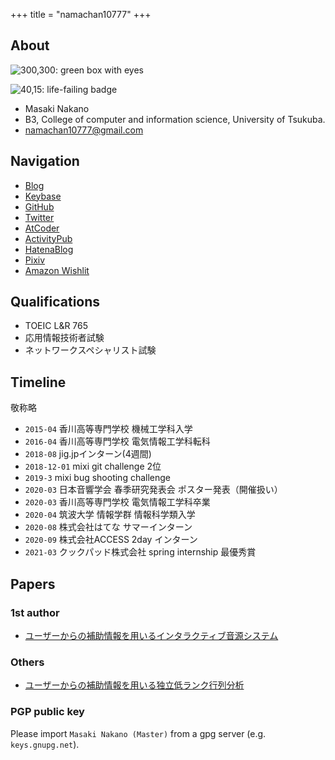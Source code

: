 +++
title = "namachan10777"
+++

## About

![300,300: green box with eyes](/icon.webp)

![40,15: life-failing badge](https://img.shields.io/badge/life-failing-red.svg?style=plastic)

* Masaki Nakano
* B3, College of computer and information science, University of Tsukuba.
* [namachan10777@gmail.com](mailto:namachan10777@gmail.com)

## Navigation

* [Blog](/blog)
* [Keybase](https://keybase.io/namachan10777)
* [GitHub](https://github.com/namachan10777)
* [Twitter](https://twitter.com/namachan10777)
* [AtCoder](https://atcoder.jp/users/namachan10777)
* [ActivityPub](https://social.namachan10777.dev)
* [HatenaBlog](https://blog.namachan10777.dev)
* [Pixiv](https://www.pixiv.net/users/16972899)
* [Amazon Wishlit](https://www.amazon.jp/hz/wishlist/ls/7N5AKQ9XX3HY?ref_=wl_share)

## Qualifications

* TOEIC L&R 765
* 応用情報技術者試験
* ネットワークスペシャリスト試験

## Timeline

敬称略

* `2015-04` 香川高等専門学校 機械工学科入学
* `2016-04` 香川高等専門学校 電気情報工学科転科
* `2018-08` jig.jpインターン(4週間)
* `2018-12-01` mixi git challenge 2位
* `2019-3` mixi bug shooting challenge
* `2020-03` 日本音響学会 春季研究発表会 ポスター発表（開催扱い）
* `2020-03` 香川高等専門学校 電気情報工学科卒業
* `2020-04` 筑波大学 情報学群 情報科学類入学
* `2020-08` 株式会社はてな サマーインターン
* `2020-09` 株式会社ACCESS 2day インターン
* `2021-03` クックパッド株式会社 spring internship 最優秀賞

## Papers

### 1st author

* [ユーザーからの補助情報を用いるインタラクティブ音源システム](https://kitalab.net/pdf/2020_ASJspr_nakano.pdf)

### Others

* [ユーザーからの補助情報を用いる独立低ランク行列分析](https://kitalab.net/pdf/2020_ASJaut_oshima.pdf)

### PGP public key

Please import `Masaki Nakano (Master)` from a gpg server (e.g. `keys.gnupg.net`).
